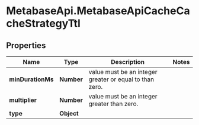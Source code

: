 # MetabaseApi.MetabaseApiCacheCacheStrategyTtl

## Properties

Name | Type | Description | Notes
------------ | ------------- | ------------- | -------------
**minDurationMs** | **Number** | value must be an integer greater or equal to than zero. | 
**multiplier** | **Number** | value must be an integer greater than zero. | 
**type** | **Object** |  | 


